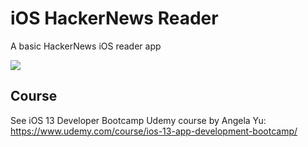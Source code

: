 # iOS HackerNews Reader

A basic HackerNews iOS reader app

![](./docs/ios-hackernews.gif)

## Course
See iOS 13 Developer Bootcamp Udemy course by Angela Yu: https://www.udemy.com/course/ios-13-app-development-bootcamp/
